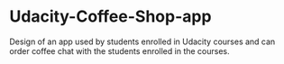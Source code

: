 # Udacity-Coffee-Shop-app
Design of an app used by students enrolled in Udacity courses and can order coffee chat with the students enrolled in the courses.
